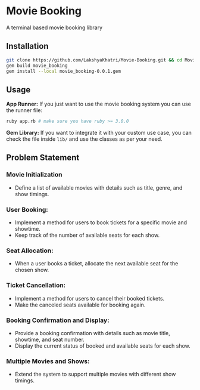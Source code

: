 # Movie Booking

A terminal based movie booking library

## Installation

```sh
git clone https://github.com/LakshyaKhatri/Movie-Booking.git && cd Movie-Booking
gem build movie_booking
gem install --local movie_booking-0.0.1.gem
```

## Usage

**App Runner:** If you just want to use the movie booking system you can use the runner file:

```sh
ruby app.rb # make sure you have ruby >= 3.0.0
```

**Gem Library:** If you want to integrate it with your custom use case, you can check the file inside `lib/` and use the classes as per your need.

## Problem Statement

### Movie Initialization

- Define a list of available movies with details such as title, genre, and show timings.

### User Booking:

- Implement a method for users to book tickets for a specific movie and showtime.
- Keep track of the number of available seats for each show.

### Seat Allocation:

- When a user books a ticket, allocate the next available seat for the chosen show.

### Ticket Cancellation:

- Implement a method for users to cancel their booked tickets.
- Make the canceled seats available for booking again.

### Booking Confirmation and Display:

- Provide a booking confirmation with details such as movie title, showtime, and seat number.
- Display the current status of booked and available seats for each show.

### Multiple Movies and Shows:

- Extend the system to support multiple movies with different show timings.

